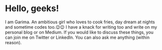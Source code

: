 # Hello, geeks!

I am Garima. An ambitious girl who loves to cook fries, day dream at nights and sometime codes too.😉😉
I have a knack for writing too and write on my personal blog or on Medium. 
If you would like to discuss these things, you can join me on Twitter or LinkedIn. You can also ask me anything (within reason).
